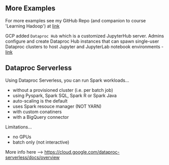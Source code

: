 ## More Examples

For more examples see my GitHub Repo (and companion to course 'Learning Hadoop') at [link](https://github.com/lynnlangit/learning-hadoop-and-spark)

GCP added `Dataproc Hub` which is a customized JupyterHub server. Admins configure and create Dataproc Hub instances that can spawn single-user Dataproc clusters to host Jupyter and JupyterLab notebook environments - [link](https://cloud.google.com/dataproc/docs/tutorials/dataproc-hub-admins)

## Dataproc Serverless

Using Dataproc Serverless, you can run Spark workloads...
- without a provisioned cluster (i.e. per batch job)
- using Pyspark, Spark SQL, Spark R or Spark Java
- auto-scaling is the default
- uses Spark resouce manager (NOT YARN)
- with custom conatiners
- with a BigQuery connector

Limitations...
- no GPUs
- batch only (not interactive)

More info here --> https://cloud.google.com/dataproc-serverless/docs/overview

